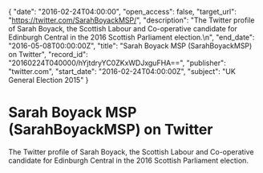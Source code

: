 {
  "date": "2016-02-24T04:00:00", 
  "open_access": false, 
  "target_url": "https://twitter.com/SarahBoyackMSP/", 
  "description": "The Twitter profile of Sarah Boyack, the Scottish Labour and Co-operative candidate for Edinburgh Central in the 2016 Scottish Parliament election.\n", 
  "end_date": "2016-05-08T00:00:00Z", 
  "title": "Sarah Boyack MSP (SarahBoyackMSP) on Twitter", 
  "record_id": "20160224T040000/hYjtdryYC0ZKxWDJxguFHA==", 
  "publisher": "twitter.com", 
  "start_date": "2016-02-24T04:00:00Z", 
  "subject": "UK General Election 2015"
}

# Sarah Boyack MSP (SarahBoyackMSP) on Twitter

The Twitter profile of Sarah Boyack, the Scottish Labour and Co-operative candidate for Edinburgh Central in the 2016 Scottish Parliament election.
